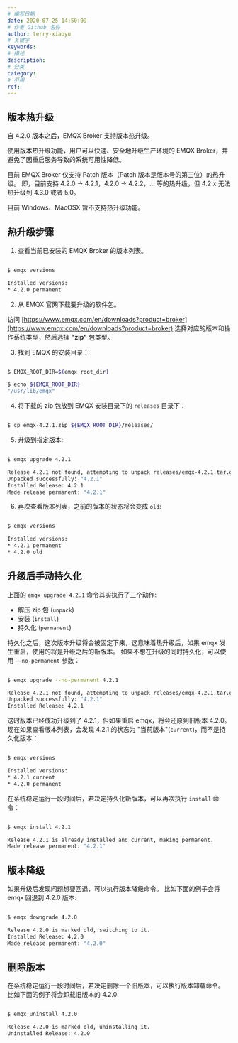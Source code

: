 ```yaml
---
# 编写日期
date: 2020-07-25 14:50:09
# 作者 Github 名称
author: terry-xiaoyu
# 关键字
keywords:
# 描述
description:
# 分类
category:
# 引用
ref:
---
```


## 版本热升级

自 4.2.0 版本之后，EMQX Broker 支持版本热升级。

使用版本热升级功能，用户可以快速、安全地升级生产环境的 EMQX Broker，并避免了因重启服务导致的系统可用性降低。

目前 EMQX Broker 仅支持 Patch 版本（Patch 版本是版本号的第三位）的热升级。
即，目前支持 4.2.0 -> 4.2.1，4.2.0 -> 4.2.2，... 等的热升级，但 4.2.x 无法热升级到 4.3.0 或者 5.0。

目前 Windows、MacOSX 暂不支持热升级功能。

## 热升级步骤

1. 查看当前已安装的 EMQX Broker 的版本列表。

```bash

$ emqx versions

Installed versions:
* 4.2.0	permanent
```

2. 从 EMQX 官网下载要升级的软件包。

访问 [https://www.emqx.com/en/downloads?product=broker](https://www.emqx.com/en/downloads?product=broker) 选择对应的版本和操作系统类型，然后选择 **"zip"** 包类型。

3. 找到 EMQX 的安装目录：

```bash

$ EMQX_ROOT_DIR=$(emqx root_dir)

$ echo ${EMQX_ROOT_DIR}
"/usr/lib/emqx"

```

4. 将下载的 zip 包放到 EMQX 安装目录下的 `releases` 目录下：

```bash

$ cp emqx-4.2.1.zip ${EMQX_ROOT_DIR}/releases/

```

5. 升级到指定版本:

```bash

$ emqx upgrade 4.2.1

Release 4.2.1 not found, attempting to unpack releases/emqx-4.2.1.tar.gz
Unpacked successfully: "4.2.1"
Installed Release: 4.2.1
Made release permanent: "4.2.1"
```

6. 再次查看版本列表，之前的版本的状态将会变成 `old`:

```bash

$ emqx versions

Installed versions:
* 4.2.1	permanent
* 4.2.0	old
```

## 升级后手动持久化

上面的 `emqx upgrade 4.2.1` 命令其实执行了三个动作:

- 解压 zip 包 (`unpack`)
- 安装 (`install`)
- 持久化 (`permanent`)

持久化之后，这次版本升级将会被固定下来，这意味着热升级后，如果 emqx 发生重启，使用的将是升级之后的新版本。
如果不想在升级的同时持久化，可以使用 `--no-permanent` 参数：

```bash

$ emqx upgrade --no-permanent 4.2.1

Release 4.2.1 not found, attempting to unpack releases/emqx-4.2.1.tar.gz
Unpacked successfully: "4.2.1"
Installed Release: 4.2.1

```

这时版本已经成功升级到了 4.2.1，但如果重启 emqx，将会还原到旧版本 4.2.0。
现在如果查看版本列表，会发现 4.2.1 的状态为 "当前版本"(`current`)，而不是持久化版本：

```bash

$ emqx versions

Installed versions:
* 4.2.1	current
* 4.2.0	permanent

```

在系统稳定运行一段时间后，若决定持久化新版本，可以再次执行 `install` 命令：

```bash

$ emqx install 4.2.1

Release 4.2.1 is already installed and current, making permanent.
Made release permanent: "4.2.1"

```

## 版本降级

如果升级后发现问题想要回退，可以执行版本降级命令。
比如下面的例子会将 emqx 回退到 4.2.0 版本:

```bash

$ emqx downgrade 4.2.0

Release 4.2.0 is marked old, switching to it.
Installed Release: 4.2.0
Made release permanent: "4.2.0"

```

## 删除版本

在系统稳定运行一段时间后，若决定删除一个旧版本，可以执行版本卸载命令。
比如下面的例子将会卸载旧版本的 4.2.0:

```bash

$ emqx uninstall 4.2.0

Release 4.2.0 is marked old, uninstalling it.
Uninstalled Release: 4.2.0

```
